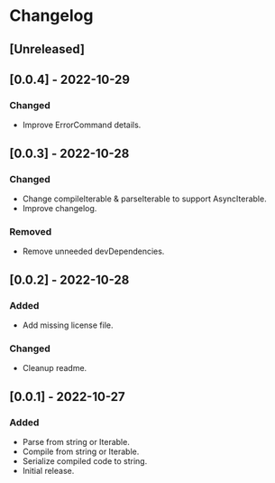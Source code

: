 # Changelog

## [Unreleased]


## [0.0.4] - 2022-10-29
### Changed
- Improve ErrorCommand details.


## [0.0.3] - 2022-10-28
### Changed
- Change compileIterable & parseIterable to support AsyncIterable<string>.
- Improve changelog.
### Removed
- Remove unneeded devDependencies.


## [0.0.2] - 2022-10-28
### Added
- Add missing license file.
### Changed
- Cleanup readme.


## [0.0.1] - 2022-10-27
### Added
- Parse from string or Iterable<string>.
- Compile from string or Iterable<string>.
- Serialize compiled code to string.
- Initial release.
